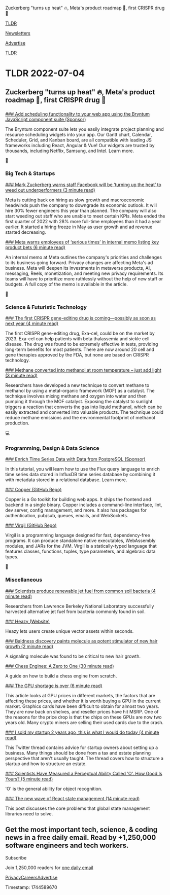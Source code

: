 Zuckerberg "turns up heat" 🔥, Meta's product roadmap 📱, first CRISPR drug 💊

[TLDR](/)

[Newsletters](/newsletters)

[Advertise](https://advertise.tldr.tech/)

[TLDR](/)

# TLDR 2022-07-04

## Zuckerberg "turns up heat" 🔥, Meta's product roadmap 📱, first CRISPR drug 💊

### 

[### Add scheduling functionality to your web app using the Bryntum JavaScript component suite (Sponsor)](https://www.bryntum.com/?utm_source=tldr)

The Bryntum component suite lets you easily integrate project planning and resource scheduling widgets into your app. Our Gantt chart, Calendar, Scheduler, Grid, and Kanban board, are all compatible with leading JS frameworks including React, Angular & Vue! Our widgets are trusted by thousands, including Netflix, Samsung, and Intel. Learn more.

📱

### Big Tech & Startups

[### Mark Zuckerberg warns staff Facebook will be ‘turning up the heat’ to weed out underperformers (3 minute read)](https://money.yahoo.com/mark-zuckerberg-warns-staff-facebook-120626064.html?utm_source=tldrnewsletter)

Meta is cutting back on hiring as slow growth and macroeconomic headwinds push the company to downgrade its economic outlook. It will hire 30% fewer engineers this year than planned. The company will also start weeding out staff who are unable to meet certain KPIs. Meta ended the first quarter of 2022 with 28% more full-time employees than it had a year earlier. It started a hiring freeze in May as user growth and ad revenue started decreasing.

[### Meta warns employees of ‘serious times’ in internal memo listing key product bets (6 minute read)](https://www.theverge.com/2022/6/30/23190164/meta-chris-cox-internal-memo-product-bets-tiktok-metaverse?utm_source=tldrnewsletter)

An internal memo at Meta outlines the company's priorities and challenges to its business going forward. Privacy changes are affecting Meta's ad business. Meta will deepen its investments in metaverse products, AI, messaging, Reels, monetization, and meeting new privacy requirements. Its teams will have to prioritize more ruthlessly without the help of new staff or budgets. A full copy of the memo is available in the article.

🚀

### Science & Futuristic Technology

[### The first CRISPR gene-editing drug is coming—possibly as soon as next year (4 minute read)](https://www.fastcompany.com/90762983/gene-editing-drugs-are-coming?utm_source=tldrnewsletter)

The first CRISPR gene-editing drug, Exa-cel, could be on the market by 2023. Exa-cel can help patients with beta thalassemia and sickle cell disease. The drug was found to be extremely effective in tests, providing long-term benefits for most patients. There are now around 20 cell and gene therapies approved by the FDA, but none are based on CRISPR technology.

[### Methane converted into methanol at room temperature – just add light (3 minute read)](https://newatlas.com/science/methane-methanol-conversion-room-temperature-catalyst/?utm_source=tldrnewsletter)

Researchers have developed a new technique to convert methane to methanol by using a metal-organic framework (MOF) as a catalyst. The technique involves mixing methane and oxygen into water and then pumping it through the MOF catalyst. Exposing the catalyst to sunlight triggers a reaction that converts the gas into liquid methanol, which can be easily extracted and converted into valuable products. The technique could reduce methane emissions and the environmental footprint of methanol production.

💻

### Programming, Design & Data Science

[### Enrich Time Series Data with Data from PostgreSQL (Sponsor)](https://www.influxdata.com/blog/flux-join-tutorial-enrich-time-series-data-with-data-postgresql/?utm_source=vendor&amp;utm_medium=referral&amp;utm_campaign=2022-07-04_spnsr-nl_flux-postgressql_global&amp;utm_content=tldr)

In this tutorial, you will learn how to use the Flux query language to enrich time series data stored in InfluxDB time series database by combining it with metadata stored in a relational database. Learn more.

[### Copper (GitHub Repo)](https://github.com/gocopper/copper?utm_source=tldrnewsletter)

Copper is a Go toolkit for building web apps. It ships the frontend and backend in a single binary. Copper includes a command-line interface, lint, dev server, config management, and more. It also has packages for authentication, pub/sub, queues, emails, and WebSockets.

[### Virgil (GitHub Repo)](https://github.com/titzer/virgil?utm_source=tldrnewsletter)

Virgil is a programming language designed for fast, dependency-free programs. It can produce standalone native executables, WebAssembly modules, and JARs for the JVM. Virgil is a statically-typed language that features classes, functions, tuples, type parameters, and algebraic data types.

🎁

### Miscellaneous

[### Scientists produce renewable jet fuel from common soil bacteria (4 minute read)](https://interestingengineering.com/renewable-jet-fuel-from-common-soil-bacteria?utm_source=tldrnewsletter)

Researchers from Lawrence Berkeley National Laboratory successfully harvested alternative jet fuel from bacteria commonly found in soil.

[### Heazy (Website)](https://heazy.studio/?utm_source=tldrnewsletter)

Heazy lets users create unique vector assets within seconds.

[### Baldness discovery paints molecule as potent stimulator of new hair growth (2 minute read)](https://newatlas.com/medical/baldness-hair-growth-stimulator-alopecia-scube3/?utm_source=tldrnewsletter)

A signaling molecule was found to be critical to new hair growth.

[### Chess Engines: A Zero to One (30 minute read)](https://www.chessengines.org/?utm_source=tldrnewsletter)

A guide on how to build a chess engine from scratch.

[### The GPU shortage is over (6 minute read)](https://www.theverge.com/2022/7/1/23191634/nvidia-amd-gpu-shortage-over-3080-3070-3060-radeon-rx-6900-6800?utm_source=tldrnewsletter)

This article looks at GPU prices in different markets, the factors that are affecting these prices, and whether it is worth buying a GPU in the current market. Graphics cards have been difficult to obtain for almost two years. They are now back on shelves, and reseller prices have hit MSRP. One of the reasons for the price drop is that the chips on these GPUs are now two years old. Many crypto miners are selling their used cards due to the crash.

[### I sold my startup 2 years ago, this is what I would do today (4 minute read)](https://threadreaderapp.com/ankurnagpal/status/1542547761094090752?s=20&amp;t=ut13w6wrciyskvmfeem0qg)

This Twitter thread contains advice for startup owners about setting up a business. Many things should be done from a tax and estate planning perspective that aren't usually taught. The thread covers how to structure a startup and how to structure an estate.

[### Scientists Have Measured a Perceptual Ability Called 'O'. How Good Is Yours? (5 minute read)](https://www.sciencealert.com/scientists-have-measured-a-perceptual-ability-called-o-how-good-is-yours?utm_source=tldrnewsletter)

'O' is the general ability for object recognition.

[### The new wave of React state management (14 minute read)](https://frontendmastery.com/posts/the-new-wave-of-react-state-management/?utm_source=tldrnewsletter)

This post discusses the core problems that global state management libraries need to solve.

## Get the most important tech, science, & coding news in a free daily email. Read by +1,250,000 software engineers and tech workers.

Subscribe

Join 1,250,000 readers for [one daily email](/api/latest/tech)

[Privacy](/privacy)[Careers](https://jobs.ashbyhq.com/tldr.tech)[Advertise](/tech/advertise)

Timestamp: 1744589670